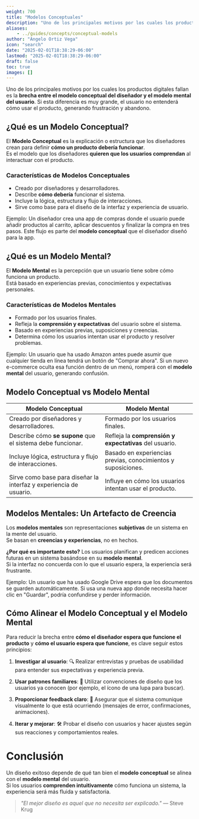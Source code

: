 ```yaml
---
weight: 700
title: "Modelos Conceptuales"
description: "Uno de los principales motivos por los cuales los productos digitales fallan es la brecha entre el modelo conceptual del diseñador y el modelo mental del usuario."
aliases:
    - ../guides/concepts/conceptual-models
author: "Angelo Ortiz Vega"
icon: "search"
date: "2025-02-01T18:38:29-06:00"
lastmod: "2025-02-01T18:38:29-06:00"
draft: false
toc: true
images: []
---
```


Uno de los principales motivos por los cuales los productos digitales fallan es la **brecha entre el modelo conceptual del diseñador y el modelo mental del usuario**. Si esta diferencia es muy grande, el usuario no entenderá cómo usar el producto, generando frustración y abandono.

## ¿Qué es un Modelo Conceptual?

El **Modelo Conceptual** es la explicación o estructura que los diseñadores crean para definir **cómo un producto debería funcionar**.  
Es el modelo que los diseñadores **quieren que los usuarios comprendan** al interactuar con el producto.

###  Características de Modelos Conceptuales

- Creado por diseñadores y desarrolladores.  
- Describe **cómo debería** funcionar el sistema.  
- Incluye la lógica, estructura y flujo de interacciones.  
- Sirve como base para el diseño de la interfaz y experiencia de usuario.

Ejemplo: Un diseñador crea una app de compras donde el usuario puede añadir productos al carrito, aplicar descuentos y finalizar la compra en tres pasos. Este flujo es parte del **modelo conceptual** que el diseñador diseñó para la app.


## ¿Qué es un Modelo Mental?

El **Modelo Mental** es la percepción que un usuario tiene sobre cómo funciona un producto.  
Está basado en experiencias previas, conocimientos y expectativas personales.

### Características de Modelos Mentales

- Formado por los usuarios finales.  
- Refleja la **comprensión y expectativas** del usuario sobre el sistema.  
- Basado en experiencias previas, suposiciones y creencias.  
- Determina cómo los usuarios intentan usar el producto y resolver problemas.

Ejemplo: Un usuario que ha usado Amazon antes puede asumir que cualquier tienda en línea tendrá un botón de "Comprar ahora". Si un nuevo e-commerce oculta esa función dentro de un menú, romperá con el **modelo mental** del usuario, generando confusión.


## Modelo Conceptual vs Modelo Mental  

| **Modelo Conceptual** | **Modelo Mental** |
|----------------------|------------------|
| Creado por diseñadores y desarrolladores. | Formado por los usuarios finales. |
| Describe cómo **se supone** que el sistema debe funcionar. | Refleja la **comprensión y expectativas** del usuario. |
| Incluye lógica, estructura y flujo de interacciones. | Basado en experiencias previas, conocimientos y suposiciones. |
| Sirve como base para diseñar la interfaz y experiencia de usuario. | Influye en cómo los usuarios intentan usar el producto. |


## Modelos Mentales: Un Artefacto de Creencia  

Los **modelos mentales** son representaciones **subjetivas** de un sistema en la mente del usuario.  
Se basan en **creencias y experiencias**, no en hechos.  

**¿Por qué es importante esto?**
Los usuarios planifican y predicen acciones futuras en un sistema basándose en su **modelo mental**.  
Si la interfaz no concuerda con lo que el usuario espera, la experiencia será frustrante.

Ejemplo: Un usuario que ha usado Google Drive espera que los documentos se guarden automáticamente. Si usa una nueva app donde necesita hacer clic en "Guardar", podría confundirse y perder información.


## Cómo Alinear el Modelo Conceptual y el Modelo Mental  

Para reducir la brecha entre **cómo el diseñador espera que funcione el producto** y **cómo el usuario espera que funcione**, es clave seguir estos principios:

1. **Investigar al usuario**: 🔍 Realizar entrevistas y pruebas de usabilidad para entender sus expectativas y experiencia previa.

2. **Usar patrones familiares**: 🔄 Utilizar convenciones de diseño que los usuarios ya conocen (por ejemplo, el ícono de una lupa para buscar).

3. **Proporcionar feedback claro**: 💬 Asegurar que el sistema comunique visualmente lo que está ocurriendo (mensajes de error, confirmaciones, animaciones).

4. **Iterar y mejorar**: 🛠️ Probar el diseño con usuarios y hacer ajustes según sus reacciones y comportamientos reales.


# Conclusión  

Un diseño exitoso depende de qué tan bien el **modelo conceptual** se alinea con el **modelo mental** del usuario.  
Si los usuarios **comprenden intuitivamente** cómo funciona un sistema, la experiencia será más fluida y satisfactoria.  

> *"El mejor diseño es aquel que no necesita ser explicado."* — Steve Krug

